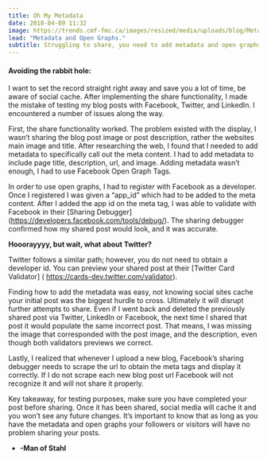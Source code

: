 ```yaml
---
title: Oh My Metadata
date: 2018-04-09 11:32
image: https://trends.cmf-fmc.ca/images/resized/media/uploads/blog/Metadata_1-720x360_720x360.jpg
lead: "Metadata and Open Graphs." 
subtitle: Struggling to share, you need to add metadata and open graphs. 
---
```

#### Avoiding the rabbit hole:
I want to set the record straight right away and save you a lot of time, be aware of social cache. After implementing the share functionality, I made the mistake of testing my blog posts with Facebook, Twitter, and LinkedIn. I encountered a number of issues along the way.  

First, the share functionality worked. The problem existed with the display, I wasn’t sharing the blog post image or post description, rather the websites main image and title.  After researching the web, I found that I needed to add metadata to specifically call out the meta content. I had to add metadata to include page title, description, url, and image.  Adding metadata wasn’t enough, I had to use Facebook Open Graph Tags.  

In order to use open graphs, I had to register with Facebook as a developer. Once I registered I was given a “app_id” which had to be added to the meta content.  After I added the app id on the meta tag, I was able to validate with Facebook in their [Sharing Debugger] (https://developers.facebook.com/tools/debug/). The sharing debugger confirmed how my shared post would look, and it was accurate.  

**Hooorayyyy, but wait, what about Twitter?**

Twitter follows a similar path; however, you do not need to obtain a developer id. You can preview your shared post at their [Twitter Card Validator] ( https://cards-dev.twitter.com/validator). 

Finding how to add the metadata was easy, not knowing social sites cache your initial post was the biggest hurdle to cross. Ultimately it will disrupt further attempts to share. Even if I went back and deleted the previously shared post via Twitter, LinkedIn or Facebook, the next time I shared that post it would populate the same incorrect post. That means, I was missing the image that corresponded with the post image, and the description, even though both validators previews we correct.   

Lastly, I realized that whenever I upload a new blog, Facebook’s sharing debugger needs to scrape the url to obtain the meta tags and display it correctly. If I do not scrape each new blog post url Facebook will not recognize it and will not share it properly.  

Key takeaway, for testing purposes, make sure you have completed your post before sharing. Once it has been shared, social media will cache it and you won’t see any future changes. It’s important to know that as long as you have the metadata and open graphs your followers or visitors will have no problem sharing your posts.  

- **-Man of Stahl**
   
 